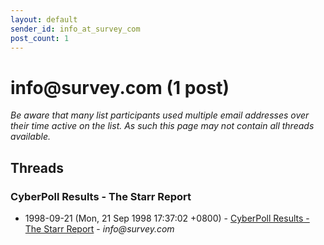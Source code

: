 ```yaml
---
layout: default
sender_id: info_at_survey_com
post_count: 1
---
```


# info<span>@</span>survey.com (1 post)

_Be aware that many list participants used multiple email addresses over their time active on the list. As such this page may not contain all threads available._

## Threads

### CyberPoll Results - The Starr Report
+ 1998-09-21 (Mon, 21 Sep 1998 17:37:02 +0800) - [CyberPoll Results - The Starr Report](/archive/1998/09/529708dc00ad38e43590c87159816ef6da9089e527cea1e7af2a80e74e9ad252) - _info@survey.com_

